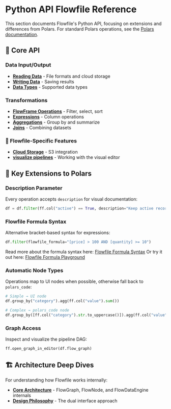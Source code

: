 # Python API Flowfile Reference

This section documents Flowfile's Python API, focusing on extensions and differences from Polars. For standard Polars operations, see the [Polars documentation](https://pola-rs.github.io/polars/py-polars/html/reference/).

## 📘 Core API

### Data Input/Output
- [**Reading Data**](reading-data.md) - File formats and cloud storage
- [**Writing Data**](writing-data.md) - Saving results
- [**Data Types**](data-types.md) - Supported data types

### Transformations
- [**FlowFrame Operations**](flowframe-operations.md) - Filter, select, sort
- [**Expressions**](expressions.md) - Column operations
- [**Aggregations**](aggregations.md) - Group by and summarize
- [**Joins**](joins.md) - Combining datasets

### 🔐 Flowfile-Specific Features
- [**Cloud Storage**](cloud-connections.md) - S3 integration
- [**visualize pipelines**](visual-ui.md) - Working with the visual editor

## 🔑 Key Extensions to Polars

### Description Parameter
Every operation accepts `description` for visual documentation:
```python
df = df.filter(ff.col("active") == True, description="Keep active records")
```

### Flowfile Formula Syntax
Alternative bracket-based syntax for expressions:
```python
df.filter(flowfile_formula="[price] > 100 AND [quantity] >= 10")
```
Read more about the formula syntax here: [Flowfile Formula Syntax](expressions.md#flowfile-formula-syntax)
Or try it out here: [Flowfile Formula Playground](https://polars-expr-transformer-playground-whuwbghlymon84t5ciewp3.streamlit.app/)

### Automatic Node Types
Operations map to UI nodes when possible, otherwise fall back to `polars_code`:
```python
# Simple → UI node
df.group_by("category").agg(ff.col("value").sum())

# Complex → polars_code node
df.group_by([ff.col("category").str.to_uppercase()]).agg(ff.col("value").sum())
```

### Graph Access
Inspect and visualize the pipeline DAG:
```python
ff.open_graph_in_editor(df.flow_graph)
```

## 🏗️ Architecture Deep Dives

For understanding how Flowfile works internally:

- [**Core Architecture**](../core/flowfile-core.md) - FlowGraph, FlowNode, and FlowDataEngine internals
- [**Design Philosophy**](../flowfile-for-developers.md) - The dual interface approach
